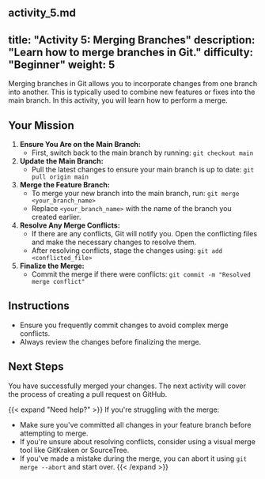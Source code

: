 activity_5.md
---
title: "Activity 5: Merging Branches"
description: "Learn how to merge branches in Git."
difficulty: "Beginner"
weight: 5
---

Merging branches in Git allows you to incorporate changes from one branch into another. This is typically used to combine new features or fixes into the main branch. In this activity, you will learn how to perform a merge.

## Your Mission

1. **Ensure You Are on the Main Branch:**
   - First, switch back to the main branch by running:
     `git checkout main`
2. **Update the Main Branch:**
   - Pull the latest changes to ensure your main branch is up to date:
     `git pull origin main`
3. **Merge the Feature Branch:**
   - To merge your new branch into the main branch, run:
     `git merge <your_branch_name>`
   - Replace `<your_branch_name>` with the name of the branch you created earlier.
4. **Resolve Any Merge Conflicts:**
   - If there are any conflicts, Git will notify you. Open the conflicting files and make the necessary changes to resolve them.
   - After resolving conflicts, stage the changes using:
     `git add <conflicted_file>`
5. **Finalize the Merge:**
   - Commit the merge if there were conflicts:
     `git commit -m "Resolved merge conflict"`

## Instructions

- Ensure you frequently commit changes to avoid complex merge conflicts.
- Always review the changes before finalizing the merge.

## Next Steps

You have successfully merged your changes. The next activity will cover the process of creating a pull request on GitHub.

{{< expand "Need help?" >}}
If you're struggling with the merge:
- Make sure you've committed all changes in your feature branch before attempting to merge.
- If you're unsure about resolving conflicts, consider using a visual merge tool like GitKraken or SourceTree.
- If you've made a mistake during the merge, you can abort it using `git merge --abort` and start over.
{{< /expand >}}